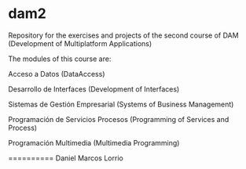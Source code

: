 # dam2

Repository for the exercises and projects of the second course of DAM (Development of Multiplatform Applications)


The modules of this course are:

Acceso a Datos (DataAccess)

Desarrollo de Interfaces (Development of Interfaces)

Sistemas de Gestión Empresarial (Systems of Business Management)

Programación de Servicios Procesos (Programming of Services and Process)

Programación Multimedia (Multimedia Programming)

==========
Daniel Marcos Lorrio
